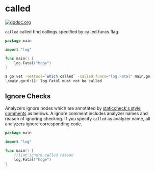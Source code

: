 # called

[![godoc.org][godoc-badge]][godoc]

`called` called find callings specified by called.funcs flag.

```go
package main

import "log"

func main() {
	log.Fatal("hoge")
}
```

```sh
$ go vet -vettool=`which called` -called.funcs="log.Fatal" main.go
./main.go:6:11: log.Fatal must not be called
```

## Ignore Checks

Analyzers ignore nodes which are annotated by [staticcheck's style comments](https://staticcheck.io/docs/#ignoring-problems) as belows.
A ignore comment includes analyzer names and reason of ignoring checking.
If you specify `called` as analyzer name, all analyzers ignore corresponding code.

```go
package main

import "log"

func main() {
	//lint:ignore called reason
	log.Fatal("hoge")
}
```

<!-- links -->
[godoc]: https://godoc.org/github.com/gostaticanalysis/called
[godoc-badge]: https://img.shields.io/badge/godoc-reference-4F73B3.svg?style=flat-square&label=%20godoc.org

